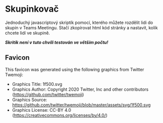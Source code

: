 # Skupinkovač

Jednoduchý javascriptový skriptík pomocí, kterého můžete rozdělit lidi do skupin v Teams Meetingu. Stačí zkopírovat html kód stránky a nastavit, kolik chcete lidí ve skupině.

***Skritík není v tuto chvíli testován ve větším počtu!***


## Favicon

This favicon was generated using the following graphics from Twitter Twemoji:

- Graphics Title: 1f500.svg
- Graphics Author: Copyright 2020 Twitter, Inc and other contributors (https://github.com/twitter/twemoji)
- Graphics Source: https://github.com/twitter/twemoji/blob/master/assets/svg/1f500.svg
- Graphics License: CC-BY 4.0 (https://creativecommons.org/licenses/by/4.0/)
